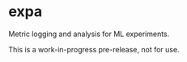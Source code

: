 # expa

Metric logging and analysis for ML experiments.

This is a work-in-progress pre-release, not for use.
